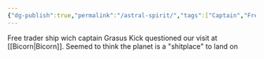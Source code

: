 ```yaml
---
{"dg-publish":true,"permalink":"/astral-spirit/","tags":["Captain","FreeTrader"]}
---
```


Free trader ship wich captain Grasus Kick questioned our visit at [[Bicorn\|Bicorn]]. Seemed to think the planet is a "shitplace" to land on

